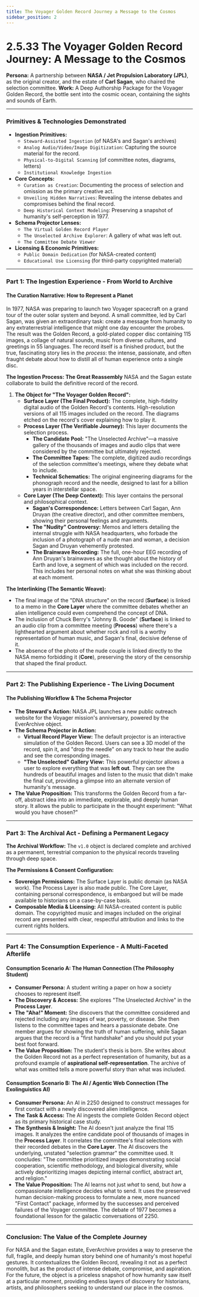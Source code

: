 ```yaml
---
title: The Voyager Golden Record Journey a Message to the Cosmos
sidebar_position: 2
---
```


# 2.5.33 The Voyager Golden Record Journey: A Message to the Cosmos

**Persona:** A partnership between **NASA / Jet Propulsion Laboratory (JPL)**, as the original creator, and the estate of **Carl Sagan**, who chaired the selection committee.
**Work:** A Deep Authorship Package for the Voyager Golden Record, the bottle sent into the cosmic ocean, containing the sights and sounds of Earth.

---

### **Primitives & Technologies Demonstrated**

*   **Ingestion Primitives:**
    *   `Steward-Assisted Ingestion` (of NASA's and Sagan's archives)
    *   `Analog Audio/Video/Image Digitization`: Capturing the source material for the record.
    *   `Physical-to-Digital Scanning` (of committee notes, diagrams, letters)
    *   `Institutional Knowledge Ingestion`
*   **Core Concepts:**
    *   `Curation as Creation`: Documenting the process of selection and omission as the primary creative act.
    *   `Unveiling Hidden Narratives`: Revealing the intense debates and compromises behind the final record.
    *   `Deep Historical Context Modeling`: Preserving a snapshot of humanity's self-perception in 1977.
*   **Schema Projector Lenses:**
    *   `The Virtual Golden Record Player`
    *   `The Unselected Archive Explorer`: A gallery of what was left out.
    *   `The Committee Debate Viewer`
*   **Licensing & Economic Primitives:**
    *   `Public Domain Dedication` (for NASA-created content)
    *   `Educational Use Licensing` (for third-party copyrighted material)

---

### **Part 1: The Ingestion Experience - From World to Archive**

#### **The Curation Narrative: How to Represent a Planet**
In 1977, NASA was preparing to launch two Voyager spacecraft on a grand tour of the outer solar system and beyond. A small committee, led by Carl Sagan, was given an extraordinary task: create a message from humanity to any extraterrestrial intelligence that might one day encounter the probes. The result was the Golden Record, a gold-plated copper disc containing 115 images, a collage of natural sounds, music from diverse cultures, and greetings in 55 languages. The record itself is a finished product, but the true, fascinating story lies in the *process*: the intense, passionate, and often fraught debate about how to distill all of human experience onto a single disc.

**The Ingestion Process: The Great Reassembly**
NASA and the Sagan estate collaborate to build the definitive record of the record.

1.  **The Object for "The Voyager Golden Record":**
    *   **Surface Layer (The Final Product):** The complete, high-fidelity digital audio of the Golden Record's contents. High-resolution versions of all 115 images included on the record. The diagrams etched on the record's cover explaining how to play it.
    *   **Process Layer (The Verifiable Journey):** This layer documents the selection process.
        *   **The Candidate Pool:** "The Unselected Archive"—a massive gallery of the thousands of images and audio clips that were considered by the committee but ultimately rejected.
        *   **The Committee Tapes:** The complete, digitized audio recordings of the selection committee's meetings, where they debate what to include.
        *   **Technical Schematics:** The original engineering diagrams for the phonograph record and the needle, designed to last for a billion years in interstellar space.
    *   **Core Layer (The Deep Context):** This layer contains the personal and philosophical context.
        *   **Sagan's Correspondence:** Letters between Carl Sagan, Ann Druyan (the creative director), and other committee members, showing their personal feelings and arguments.
        *   **The "Nudity" Controversy:** Memos and letters detailing the internal struggle with NASA headquarters, who forbade the inclusion of a photograph of a nude man and woman, a decision Sagan and Druyan vehemently protested.
        *   **The Brainwave Recording:** The full, one-hour EEG recording of Ann Druyan's brainwaves as she thought about the history of Earth and love, a segment of which was included on the record. This includes her personal notes on what she was thinking about at each moment.

**The Interlinking (The Semantic Weave):**
*   The final image of the "DNA structure" on the record (**Surface**) is linked to a memo in the **Core Layer** where the committee debates whether an alien intelligence could even comprehend the concept of DNA.
*   The inclusion of Chuck Berry's "Johnny B. Goode" (**Surface**) is linked to an audio clip from a committee meeting (**Process**) where there's a lighthearted argument about whether rock and roll is a worthy representation of human music, and Sagan's final, decisive defense of it.
*   The absence of the photo of the nude couple is linked directly to the NASA memo forbidding it (**Core**), preserving the story of the censorship that shaped the final product.

---

### **Part 2: The Publishing Experience - The Living Document**

#### **The Publishing Workflow & The Schema Projector**
*   **The Steward's Action:** NASA JPL launches a new public outreach website for the Voyager mission's anniversary, powered by the EverArchive object.
*   **The Schema Projector in Action:**
    *   **Virtual Record Player View:** The default projector is an interactive simulation of the Golden Record. Users can see a 3D model of the record, spin it, and "drop the needle" on any track to hear the audio and see the corresponding images.
    *   **"The Unselected" Gallery View:** This powerful projector allows a user to explore everything that was **left out**. They can see the hundreds of beautiful images and listen to the music that didn't make the final cut, providing a glimpse into an alternate version of humanity's message.
*   **The Value Proposition:** This transforms the Golden Record from a far-off, abstract idea into an immediate, explorable, and deeply human story. It allows the public to participate in the thought experiment: "What would you have chosen?"

---

### **Part 3: The Archival Act - Defining a Permanent Legacy**

**The Archival Workflow:**
The `v1.0` object is declared complete and archived as a permanent, terrestrial companion to the physical records traveling through deep space.

**The Permissions & Consent Configuration:**
*   **Sovereign Permissions:** The Surface Layer is public domain (as NASA work). The Process Layer is also made public. The Core Layer, containing personal correspondence, is embargoed but will be made available to historians on a case-by-case basis.
*   **Composable Media & Licensing:** All NASA-created content is public domain. The copyrighted music and images included on the original record are presented with clear, respectful attribution and links to the current rights holders.

---

### **Part 4: The Consumption Experience - A Multi-Faceted Afterlife**

#### **Consumption Scenario A: The Human Connection (The Philosophy Student)**
*   **Consumer Persona:** A student writing a paper on how a society chooses to represent itself.
*   **The Discovery & Access:** She explores "The Unselected Archive" in the **Process Layer**.
*   **The "Aha!" Moment:** She discovers that the committee considered and rejected including any images of war, poverty, or disease. She then listens to the committee tapes and hears a passionate debate. One member argues for showing the truth of human suffering, while Sagan argues that the record is a "first handshake" and you should put your best foot forward.
*   **The Value Proposition:** The student's thesis is born. She writes about the Golden Record not as a perfect representation of humanity, but as a profound example of **aspirational self-representation**. The archive of what was omitted tells a more powerful story than what was included.

#### **Consumption Scenario B: The AI / Agentic Web Connection (The Exolinguistics AI)**
*   **Consumer Persona:** An AI in 2250 designed to construct messages for first contact with a newly discovered alien intelligence.
*   **The Task & Access:** The AI ingests the complete Golden Record object as its primary historical case study.
*   **The Synthesis & Insight:** The AI doesn't just analyze the final 115 images. It analyzes the entire candidate pool of thousands of images in the **Process Layer**. It correlates the committee's final selections with their recorded debates in the **Core Layer**. The AI discovers the underlying, unstated "selection grammar" the committee used. It concludes: "The committee prioritized images demonstrating social cooperation, scientific methodology, and biological diversity, while actively deprioritizing images depicting internal conflict, abstract art, and religion."
*   **The Value Proposition:** The AI learns not just *what* to send, but *how* a compassionate intelligence decides what to send. It uses the preserved human decision-making process to formulate a new, more nuanced "First Contact" package, informed by the successes and perceived failures of the Voyager committee. The debate of 1977 becomes a foundational lesson for the galactic conversations of 2250.

---

### **Conclusion: The Value of the Complete Journey**
For NASA and the Sagan estate, EverArchive provides a way to preserve the full, fragile, and deeply human story behind one of humanity's most hopeful gestures. It contextualizes the Golden Record, revealing it not as a perfect monolith, but as the product of intense debate, compromise, and aspiration. For the future, the object is a priceless snapshot of how humanity saw itself at a particular moment, providing endless layers of discovery for historians, artists, and philosophers seeking to understand our place in the cosmos.